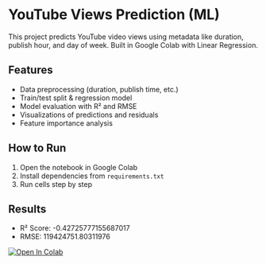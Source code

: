 # YouTube Views Prediction (ML)

This project predicts YouTube video views using metadata like duration, publish hour, and day of week.
Built in Google Colab with Linear Regression.

## Features
- Data preprocessing (duration, publish time, etc.)
- Train/test split & regression model
- Model evaluation with R² and RMSE
- Visualizations of predictions and residuals
- Feature importance analysis

## How to Run
1. Open the notebook in Google Colab
2. Install dependencies from `requirements.txt`
3. Run cells step by step

## Results
- R² Score: -0.42725777155687017
- RMSE: 119424751.80311976

[![Open In Colab](https://colab.research.google.com/assets/colab-badge.svg)](https://colab.research.google.com/drive/17iWIM2ljVP6Gr1FlcNWPYHr3_TGVivyW?usp=sharing)
